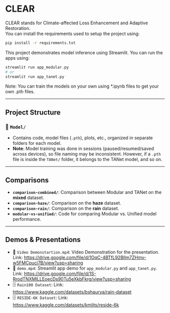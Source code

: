 # CLEAR
CLEAR stands for Climate-affected Loss Enhancement and Adaptive Restoration.     
You can install the requirements used to setup the project using:     

```bash
pip install -r requirements.txt
```

This project demonstrates model inference using Streamlit. You can run the apps using:

```bash
streamlit run app_modular.py
# or
streamlit run app_tanet.py
```
Note: You can train the models on your own using *.ipynb files to get your own .pth files. 

---

## Project Structure

### 📁 `Model/`

* Contains code, model files (`.pth`), plots, etc., organized in separate folders for each model.
* **Note**: Model training was done in sessions (paused/resumed/saved across devices), so file naming may be inconsistent. However, if a `.pth` file is inside the `TANet/` folder, it belongs to the TANet model, and so on.

---

## Comparisons

* **`comparison-combined/`**: Comparison between Modular and TANet on the **mixed** dataset.
* **`comparison-haze/`**: Comparison on the **haze** dataset.
* **`comparison-rain/`**: Comparison on the **rain** dataset.
* **`modular-vs-unified/`**: Code for comparing Modular vs. Unified model performance.

---

## Demos & Presentations

* 🎥 `Video Demonstartion.mp4`: Video Demonstration for the presentation. Link: https://drive.google.com/file/d/1OqC-4BTfL92Bllm7ZHmv-w5FMCpucj7B/view?usp=sharing     
* 🎥 `demo.mp4`: Streamlit app demo for `app_modular.py` and `app_tanet.py`. Link: https://drive.google.com/file/d/1S-RrodTNXMILLEoecDs90Tu5eXkbFkrg/view?usp=sharing     
* 🗄️ `Rain100 Dataset`: Link: https://www.kaggle.com/datasets/bshaurya/rain-dataset      
* 🗄️ `RESIDE-6K Dataset`: Link: https://www.kaggle.com/datasets/kmljts/reside-6k      
